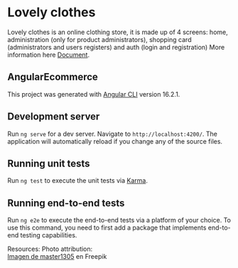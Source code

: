 # Lovely clothes
Lovely clothes is an online clothing store, it is made up of 4 screens: home, administration (only for product administrators), shopping card (administrators and users registers) and auth (login and registration)
More information here [Document](https://docs.google.com/document/d/1h5cLcL48EjYa5KTre8i9LoZaSuWpQ9Ud/edit "document").

## AngularEcommerce

This project was generated with [Angular CLI](https://github.com/angular/angular-cli) version 16.2.1.

## Development server

Run `ng serve` for a dev server. Navigate to `http://localhost:4200/`. The application will automatically reload if you change any of the source files.


## Running unit tests

Run `ng test` to execute the unit tests via [Karma](https://karma-runner.github.io).

## Running end-to-end tests

Run `ng e2e` to execute the end-to-end tests via a platform of your choice. To use this command, you need to first add a package that implements end-to-end testing capabilities.

Resources:
Photo attribution:  
<a href="https://www.freepik.es/foto-gratis/mujer-rubia-belleza-silla_6606994.htm#query=fashion&position=15&from_view=keyword&track=sph&uuid=3eb844b6-13a0-407c-8b54-edefbec7edb3">Imagen de master1305</a> en Freepik